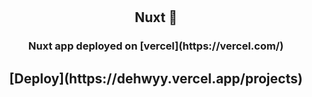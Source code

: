# <h2 align="center">Nuxt 👋</h2>
<h3 align="center">Nuxt app deployed on [vercel](https://vercel.com/)</h3>
<h2 align="center">[Deploy](https://dehwyy.vercel.app/projects)</h2>


